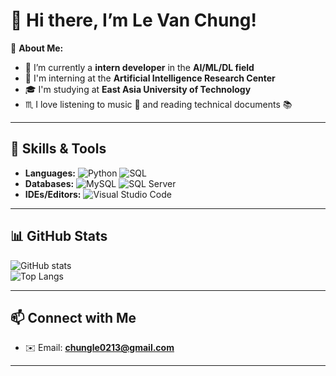 # 👋 Hi there, I’m Le Van Chung!

🎯 **About Me:**  
- 🤖 I’m currently a **intern developer** in the **AI/ML/DL field**  
- 🔬 I'm interning at the **Artificial Intelligence Research Center**  
- 🎓 I'm studying at **East Asia University of Technology**  
- ♏ I love listening to music 🎵 and reading technical documents 📚

---

## 🚀 Skills & Tools  
- **Languages:** ![Python](https://img.shields.io/badge/Python-14354C?style=for-the-badge&logo=python&logoColor=white&style=flat) ![SQL](https://img.shields.io/badge/-SQL-CC2927?style=for-the-badge&logo=SQL&logoColor=white&style=flat)  
- **Databases:** ![MySQL](https://img.shields.io/badge/-MySQL-4479A1?logo=mysql&logoColor=white&style=flat) ![SQL Server](https://img.shields.io/badge/-SQL%20Server-CC2927?logo=microsoftsqlserver&logoColor=white&style=flat)
- **IDEs/Editors:** ![Visual Studio Code](https://img.shields.io/badge/Visual%20Studio%20Code-0078d7.svg?style=for-the-badge&logo=visual-studio-code&logoColor=white&style=flat)

---

## 📊 GitHub Stats  
![GitHub stats](https://github-readme-stats.vercel.app/api?username=xerow03&show_icons=true&theme=dark)  
![Top Langs](https://github-readme-stats.vercel.app/api/top-langs/?username=xerow03&layout=compact&theme=dark)

---

## 📫 Connect with Me  
- ✉️ Email: **chungle0213@gmail.com**

---
